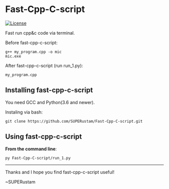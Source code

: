 # Fast-Cpp-C-script
[![License](https://img.shields.io/github/license/mashape/apistatus.svg)](https://github.com/SUPERustam/Fast-Cpp-C-script/blob/master/LICENSE)

Fast run cpp&amp;c code via terminal.

Before fast-cpp-c-script:
```shell
g++ my_program.cpp -o mic
mic.exe
```
After fast-cpp-c-script (run run_1.py):
```shell
my_program.cpp
```

## Installing fast-cpp-c-script
You need GCC and Python(3.6 and newer).

Instaling via bash:
```shell
git clone https://github.com/SUPERustam/Fast-Cpp-C-script.git
```

## Using fast-cpp-c-script

**From the command line**:

```shell
py Fast-Cpp-C-script/run_1.py
```

[comment]: <> (TODO: run via run_1.py)

------------------------------------------------------------------------

Thanks and I hope you find fast-cpp-c-script useful!

~SUPERustam

